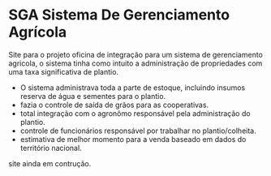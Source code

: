 # SGA Sistema De Gerenciamento Agrícola

 Site para o projeto oficina de integração para um sistema de gerenciamento agricola, o sistema tinha como intuito a administração
 de propriedades com uma taxa significativa de plantio.

 * O sistema administrava toda a parte de estoque, incluindo insumos reserva de água e sementes para o plantio.
 * fazia o controle de saída de grãos para as cooperativas.
 * total integração com o agronômo responsável pela administração do plantio.
 * controle de funcionários responsável por trabalhar no plantio/colheita.
 * estimativa de melhor momento para a venda baseado em dados do território nacional.

 site ainda em contrução.
